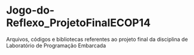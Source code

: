# Jogo-do-Reflexo_ProjetoFinalECOP14
Arquivos, códigos e bibliotecas referentes ao projeto final da disciplina de Laboratório de Programação Embarcada
